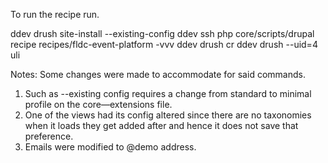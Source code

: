 To run the recipe run.

ddev drush site-install --existing-config
ddev ssh
php core/scripts/drupal recipe recipes/fldc-event-platform -vvv
ddev drush cr
ddev drush --uid=4 uli

Notes: Some changes were made to accommodate for said commands.

1. Such as --existing config requires a change from standard to minimal profile on the core—extensions file.
2. One of the views had its config altered since there are no taxonomies when it loads they get added after and hence it does not save that preference.
3. Emails were modified to @demo address.
